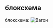 ## блоксхема
блоксхема: ![Вагон](https://sun9-63.userapi.com/impg/nz86v7fWcSigsNe89nSZOK8WDn_wWetHra128w/rGHY714xZUY.jpg?size=464x422&quality=95&sign=f428fec91547c5d737da7cd068bdff52&type=album)